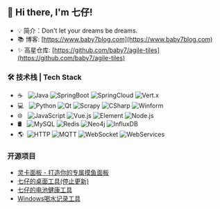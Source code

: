 ## 👋 Hi there, I'm 七仔!
- 💡 简介：Don't let your dreams be dreams.
- 📚 博客: [https://www.baby7blog.com](https://www.baby7blog.com)
- ✨ 高星仓库: [https://github.com/baby7/agile-tiles](https://github.com/baby7/agile-tiles)

### 🛠 技术栈 | Tech Stack

- ☕ &#160; ![Java](https://img.shields.io/badge/-Java-333333?style=flat&logo=Java&logoColor=007396)
![SpringBoot](https://img.shields.io/badge/-SpringBoot-333333?style=flat&logo=SpringBoot)
![SpringCloud](https://img.shields.io/badge/-SpringCloud-333333?style=flat&logo=Spring)
![Vert.x](https://img.shields.io/badge/-VertX-333333?style=flat&logo=VertX)
- 💻 &#160; ![Python](https://img.shields.io/badge/-Python-333333?style=flat&logo=Python)
![Qt](https://img.shields.io/badge/-Qt-333333?style=flat&logo=Qt)
![Scrapy](https://img.shields.io/badge/-Scrapy-333333?style=flat&logo=Scrapy)
![CSharp](https://img.shields.io/badge/-C%23-333333?style=flat&logo=c-sharp)
![Winform](https://img.shields.io/badge/-Winform-333333?style=flat&logo=Winform)
- 🌐 &#160; ![JavaScript](https://img.shields.io/badge/-JavaScript-333333?style=flat&logo=JavaScript&logoColor=007396)
![Vue.js](https://img.shields.io/badge/-VueJS-333333?style=flat&logo=Vue.js)
![Element](https://img.shields.io/badge/-Element-333333?style=flat&logo=element)
![Node.js](https://img.shields.io/badge/-Node.js-333333?style=flat&logo=node.js)
- 🛢 &#160; ![MySQL](https://img.shields.io/badge/-MySQL-333333?style=flat&logo=mysql)
![Redis](https://img.shields.io/badge/-Redis-333333?style=flat&logo=Redis)
![Neo4j](https://img.shields.io/badge/-Neo4j-333333?style=flat&logo=neo4j)
![InfluxDB](https://img.shields.io/badge/-InfluxDB-333333?style=flat&logo=InfluxDB)
- 🌎 &#160;![HTTP](https://img.shields.io/badge/-HTTP-333333?style=flat&logo=HTTP)
![MQTT](https://img.shields.io/badge/-MQTT-333333?style=flat&logo=MQTT)
![WebSocket](https://img.shields.io/badge/-WebSocket-333333?style=flat&logo=WebSocket)
![WebServices](https://img.shields.io/badge/-WebServices-333333?style=flat&logo=WebServices)

### 开源项目
- [灵卡面板 - 打造你的专属摸鱼面板](https://github.com/baby7/agile-tiles)
- [七仔的桌面工具(停止更新)](https://github.com/baby7/baby7-desktop-tool)
- [七仔的电池健康工具](https://github.com/baby7/baby7-win-battery-health)
- [Windows喝水记录工具](https://github.com/baby7/drinking)
